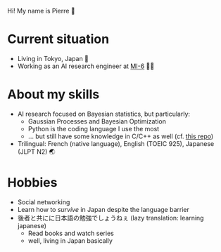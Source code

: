 Hi! My name is Pierre 👋

# Current situation

- Living in Tokyo, Japan 🗾 
- Working as an AI research engineer at [MI-6](https://mi-6.co.jp/) 👨‍💻

# About my skills 

- AI research focused on Bayesian statistics, but particularly:
  - Gaussian Processes and Bayesian Optimization
  - Python is the coding language I use the most
  - ... but still have some knowledge in C/C++ as well (cf. [this repo](https://github.com/pjpollot/game_of_life))
- Trilingual: French (native language), English (TOEIC 925), Japanese (JLPT N2) 🌏

# Hobbies 

- Social networking
- Learn how to *survive* in Japan despite the language barrier
- 後者と共にに日本語の勉強でしょうねぇ (lazy translation: learning japanese)
  - Read books and watch series
  - well, living in Japan basically
